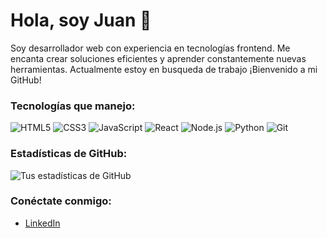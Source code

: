 # Hola, soy Juan 👋

Soy desarrollador web con experiencia en tecnologías frontend. Me encanta crear soluciones eficientes y aprender constantemente nuevas herramientas. Actualmente estoy en busqueda de trabajo
¡Bienvenido a mi GitHub!

### Tecnologías que manejo:
<p align="left">
  <img src="https://img.shields.io/badge/HTML5-E34F26?style=for-the-badge&logo=html5&logoColor=white" alt="HTML5">
  <img src="https://img.shields.io/badge/CSS3-1572B6?style=for-the-badge&logo=css3&logoColor=white" alt="CSS3">
  <img src="https://img.shields.io/badge/JavaScript-F7DF1E?style=for-the-badge&logo=javascript&logoColor=black" alt="JavaScript">
  <img src="https://img.shields.io/badge/React-61DAFB?style=for-the-badge&logo=react&logoColor=black" alt="React">
  <img src="https://img.shields.io/badge/Node.js-339933?style=for-the-badge&logo=nodedotjs&logoColor=white" alt="Node.js">
  <img src="https://img.shields.io/badge/Python-3776AB?style=for-the-badge&logo=python&logoColor=white" alt="Python">
  <img src="https://img.shields.io/badge/Git-F05032?style=for-the-badge&logo=git&logoColor=white" alt="Git">
</p>


### Estadísticas de GitHub:
![Tus estadísticas de GitHub](https://github-readme-stats.vercel.app/api?username=juan123&show_icons=true&theme=radical)

### Conéctate conmigo:
- [LinkedIn](https://linkedin.com/in/juan123)
